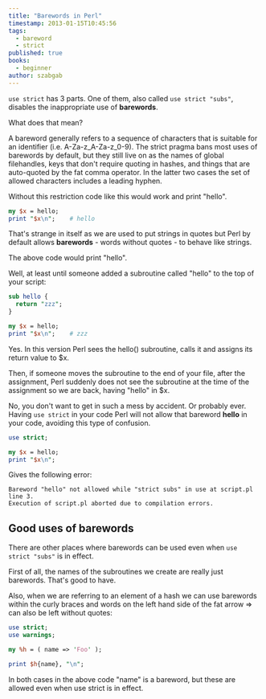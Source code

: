 ```yaml
---
title: "Barewords in Perl"
timestamp: 2013-01-15T10:45:56
tags:
  - bareword
  - strict
published: true
books:
  - beginner
author: szabgab
---
```



`use strict` has 3 parts. One of them, also called `use strict "subs"`,
disables the inappropriate use of **barewords**.

What does that mean?

A bareword generally refers to a sequence of characters that is suitable for an identifier (i.e. A-Za-z_A-Za-z_0-9).
The strict pragma bans most uses of barewords by default, but they still live on as the names of global filehandles,
keys that don't require quoting in hashes, and things that are auto-quoted by the fat comma operator. In the latter
two cases the set of allowed characters includes a leading hyphen.


Without this restriction code like this would work and print "hello".

```perl
my $x = hello;
print "$x\n";    # hello
```

That's strange in itself as we are used to put strings in quotes but
Perl by default allows **barewords** - words without quotes - to behave like strings.

The above code would print "hello".

Well, at least until someone added a subroutine called "hello" to the top of
your script:

```perl
sub hello {
  return "zzz";
}

my $x = hello;
print "$x\n";    # zzz
```

Yes. In this version Perl sees the hello() subroutine, calls it and assigns
its return value to $x.

Then, if someone moves the subroutine to the end of your file,
after the assignment, Perl suddenly does not see the subroutine
at the time of the assignment so we are back, having "hello" in $x.

No, you don't want to get in such a mess by accident. Or probably ever.
Having `use strict` in your code Perl will not allow that bareword
**hello** in your code, avoiding this type of confusion.

```perl
use strict;

my $x = hello;
print "$x\n";
```

Gives the following error:

```
Bareword "hello" not allowed while "strict subs" in use at script.pl line 3.
Execution of script.pl aborted due to compilation errors.
```

## Good uses of barewords

There are other places where barewords can be used even when `use strict "subs"`
is in effect.

First of all, the names of the subroutines we create are really just barewords.
That's good to have.

Also, when we are referring to an element of a hash we can use barewords within the curly braces
and words on the left hand side of the fat arrow => can also be left without quotes:

```perl
use strict;
use warnings;

my %h = ( name => 'Foo' );

print $h{name}, "\n";
```

In both cases in the above code "name" is a bareword,
but these are allowed even when use strict is in effect.


